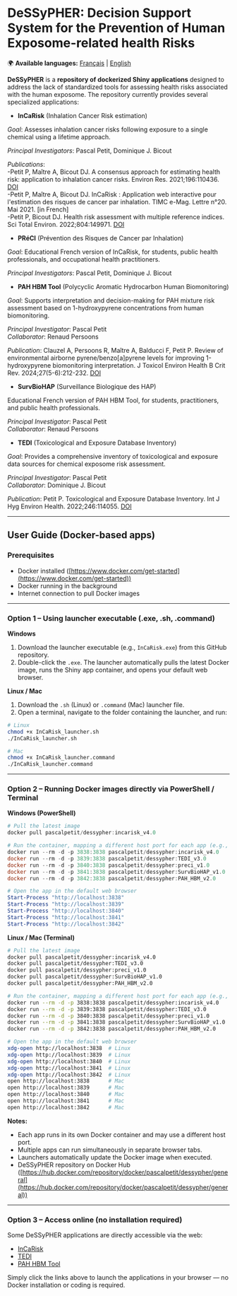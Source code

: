 # DeSSyPHER: Decision Support System for the Prevention of Human Exposome-related health Risks

🌍 **Available languages:** [Français](README_fr.md) | [English](README.md)


**DeSSyPHER** is a **repository of dockerized Shiny applications** designed to address the lack of standardized tools for assessing health risks associated with the human exposome. The repository currently provides several specialized applications:

- **InCaRisk** (Inhalation Cancer Risk estimation)

*Goal*: Assesses inhalation cancer risks following exposure to a single chemical using a lifetime approach.

*Principal Investigators*: Pascal Petit, Dominique J. Bicout  

*Publications*:  
-Petit P, Maître A, Bicout DJ. A consensus approach for estimating health risk: application to inhalation cancer risks. Environ Res. 2021;196:110436. [DOI](https://doi.org/10.1016/j.envres.2020.110436)  
-Petit P, Maître A, Bicout DJ. InCaRisk : Application web interactive pour l'estimation des risques de cancer par inhalation. TIMC e-Mag. Lettre n°20. Mai 2021. [in French]  
-Petit P, Bicout DJ. Health risk assessment with multiple reference indices. Sci Total Environ. 2022;804:149971. [DOI](https://doi.org/10.1016/j.scitotenv.2021.149971)  

- **PRéCI** (Prévention des Risques de Cancer par Inhalation)  

*Goal*: Educational French version of InCaRisk, for students, public health professionals, and occupational health practitioners.  

*Principal Investigators*: Pascal Petit, Dominique J. Bicout  

- **PAH HBM Tool** (Polycyclic Aromatic Hydrocarbon Human Biomonitoring)  

*Goal*: Supports interpretation and decision-making for PAH mixture risk assessment based on 1-hydroxypyrene concentrations from human biomonitoring.  

*Principal Investigator*: Pascal Petit  
*Collaborator*: Renaud Persoons  

*Publication*: Clauzel A, Persoons R, Maître A, Balducci F, Petit P. Review of environmental airborne pyrene/benzo[a]pyrene levels for improving 1-hydroxypyrene biomonitoring interpretation. J Toxicol Environ Health B Crit Rev. 2024;27(5-6):212-232. [DOI](https://doi.org/10.1080/10937404.2024.2362632)  

- **SurvBioHAP** (Surveillance Biologique des HAP)  

Educational French version of PAH HBM Tool, for students, practitioners, and public health professionals.  

*Principal Investigator*: Pascal Petit  
*Collaborator*: Renaud Persoons  

- **TEDI** (Toxicological and Exposure Database Inventory)  

*Goal*: Provides a comprehensive inventory of toxicological and exposure data sources for chemical exposome risk assessment.  

*Principal Investigator*: Pascal Petit  
*Collaborator*: Dominique J. Bicout  

*Publication*: Petit P. Toxicological and Exposure Database Inventory. Int J Hyg Environ Health. 2022;246:114055. [DOI](https://doi.org/10.1016/j.ijheh.2022.114055)  

---

## User Guide (Docker-based apps)

### Prerequisites
- Docker installed ([https://www.docker.com/get-started](https://www.docker.com/get-started))  
- Docker running in the background  
- Internet connection to pull Docker images  

---

### Option 1 – Using launcher executable (.exe, .sh, .command)

**Windows**  

1. Download the launcher executable (e.g., `InCaRisk.exe`) from this GitHub repository.  
2. Double-click the `.exe`. The launcher automatically pulls the latest Docker image, runs the Shiny app container, and opens your default web browser.  

**Linux / Mac**  

1. Download the `.sh` (Linux) or `.command` (Mac) launcher file.  
2. Open a terminal, navigate to the folder containing the launcher, and run:

```bash
# Linux
chmod +x InCaRisk_launcher.sh
./InCaRisk_launcher.sh

# Mac
chmod +x InCaRisk_launcher.command
./InCaRisk_launcher.command
```

---

### **Option 2 – Running Docker images directly via PowerShell / Terminal**  

**Windows (PowerShell)**  
```powershell
# Pull the latest image
docker pull pascalpetit/dessypher:incarisk_v4.0

# Run the container, mapping a different host port for each app (e.g., 3840) to container port 3838
docker run --rm -d -p 3838:3838 pascalpetit/dessypher:incarisk_v4.0
docker run --rm -d -p 3839:3838 pascalpetit/dessypher:TEDI_v3.0
docker run --rm -d -p 3840:3838 pascalpetit/dessypher:preci_v1.0
docker run --rm -d -p 3841:3838 pascalpetit/dessypher:SurvBioHAP_v1.0
docker run --rm -d -p 3842:3838 pascalpetit/dessypher:PAH_HBM_v2.0

# Open the app in the default web browser
Start-Process "http://localhost:3838"
Start-Process "http://localhost:3839"
Start-Process "http://localhost:3840"
Start-Process "http://localhost:3841"
Start-Process "http://localhost:3842"
```

**Linux / Mac (Terminal)**  
```bash
# Pull the latest image
docker pull pascalpetit/dessypher:incarisk_v4.0
docker pull pascalpetit/dessypher:TEDI_v3.0
docker pull pascalpetit/dessypher:preci_v1.0
docker pull pascalpetit/dessypher:SurvBioHAP_v1.0
docker pull pascalpetit/dessypher:PAH_HBM_v2.0

# Run the container, mapping a different host port for each app (e.g., 3840) to container port 3838
docker run --rm -d -p 3838:3838 pascalpetit/dessypher:incarisk_v4.0
docker run --rm -d -p 3839:3838 pascalpetit/dessypher:TEDI_v3.0
docker run --rm -d -p 3840:3838 pascalpetit/dessypher:preci_v1.0
docker run --rm -d -p 3841:3838 pascalpetit/dessypher:SurvBioHAP_v1.0
docker run --rm -d -p 3842:3838 pascalpetit/dessypher:PAH_HBM_v2.0

# Open the app in the default web browser
xdg-open http://localhost:3838  # Linux
xdg-open http://localhost:3839  # Linux
xdg-open http://localhost:3840  # Linux
xdg-open http://localhost:3841  # Linux
xdg-open http://localhost:3842  # Linux
open http://localhost:3838      # Mac
open http://localhost:3839      # Mac
open http://localhost:3840      # Mac
open http://localhost:3841      # Mac
open http://localhost:3842      # Mac
```

**Notes:**  
- Each app runs in its own Docker container and may use a different host port.  
- Multiple apps can run simultaneously in separate browser tabs.  
- Launchers automatically update the Docker image when executed.
- DeSSyPHER repository on Docker Hub ([https://hub.docker.com/repository/docker/pascalpetit/dessypher/general](https://hub.docker.com/repository/docker/pascalpetit/dessypher/general))   

---

### **Option 3 – Access online (no installation required)**

Some DeSSyPHER applications are directly accessible via the web:

- [InCaRisk](https://exporisk-timc.imag.fr/InCaRisk/)  
- [TEDI](https://exporisk-timc.imag.fr/TEDI/)  
- [PAH HBM Tool](https://exporisk-timc.imag.fr/PAH/)  

Simply click the links above to launch the applications in your browser — no Docker installation or coding is required.
